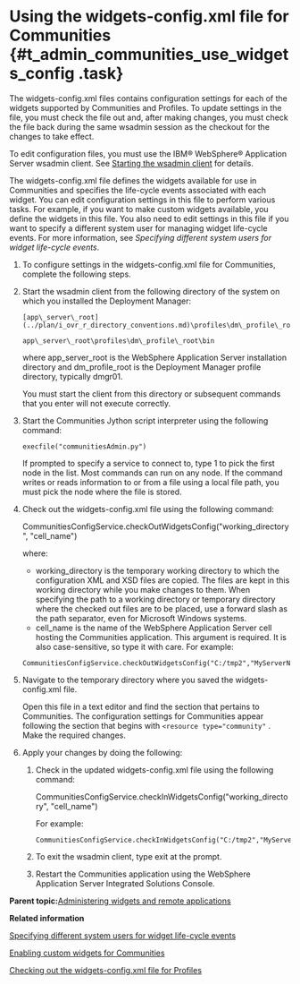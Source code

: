 # Using the widgets-config.xml file for Communities {#t_admin_communities_use_widgets_config .task}

The widgets-config.xml files contains configuration settings for each of the widgets supported by Communities and Profiles. To update settings in the file, you must check the file out and, after making changes, you must check the file back during the same wsadmin session as the checkout for the changes to take effect.

To edit configuration files, you must use the IBM® WebSphere® Application Server wsadmin client. See [Starting the wsadmin client](t_admin_wsadmin_starting.md) for details.

The widgets-config.xml file defines the widgets available for use in Communities and specifies the life-cycle events associated with each widget. You can edit configuration settings in this file to perform various tasks. For example, if you want to make custom widgets available, you define the widgets in this file. You also need to edit settings in this file if you want to specify a different system user for managing widget life-cycle events. For more information, see *Specifying different system users for widget life-cycle events*.

1.  To configure settings in the widgets-config.xml file for Communities, complete the following steps.
2.  Start the wsadmin client from the following directory of the system on which you installed the Deployment Manager:

    ```
    [app\_server\_root](../plan/i_ovr_r_directory_conventions.md)\profiles\dm\_profile\_root\bin
    ```

    ```
    app\_server\_root\profiles\dm\_profile\_root\bin
    ```

    where app\_server\_root is the WebSphere Application Server installation directory and dm\_profile\_root is the Deployment Manager profile directory, typically dmgr01.

    You must start the client from this directory or subsequent commands that you enter will not execute correctly.

3.  Start the Communities Jython script interpreter using the following command:

    ```
    execfile("communitiesAdmin.py")
    ```

    If prompted to specify a service to connect to, type 1 to pick the first node in the list. Most commands can run on any node. If the command writes or reads information to or from a file using a local file path, you must pick the node where the file is stored.

4.  Check out the widgets-config.xml file using the following command:

    CommunitiesConfigService.checkOutWidgetsConfig\("working\_directory", "cell\_name"\)

    where:

    -   working\_directory is the temporary working directory to which the configuration XML and XSD files are copied. The files are kept in this working directory while you make changes to them. When specifying the path to a working directory or temporary directory where the checked out files are to be placed, use a forward slash as the path separator, even for Microsoft Windows systems.
    -   cell\_name is the name of the WebSphere Application Server cell hosting the Communities application. This argument is required. It is also case-sensitive, so type it with care.
    For example:

    ```
    CommunitiesConfigService.checkOutWidgetsConfig("C:/tmp2","MyServerNode01Cell")
    ```

5.  Navigate to the temporary directory where you saved the widgets-config.xml file.

    Open this file in a text editor and find the section that pertains to Communities. The configuration settings for Communities appear following the section that begins with `<resource type="community"` . Make the required changes.

6.  Apply your changes by doing the following:

    1.  Check in the updated widgets-config.xml file using the following command:

        CommunitiesConfigService.checkInWidgetsConfig\("working\_directory", "cell\_name"\)

        For example:

        ```
        CommunitiesConfigService.checkInWidgetsConfig("C:/tmp2","MyServerNode01Cell")
        ```

    2.  To exit the wsadmin client, type exit at the prompt.
    3.  Restart the Communities application using the WebSphere Application Server Integrated Solutions Console.

**Parent topic:**[Administering widgets and remote applications](../admin/c_admin_communities_administering_widgets.md)

**Related information**  


[Specifying different system users for widget life-cycle events](../admin/t_admin_communities_configure_j2c.md)

[Enabling custom widgets for Communities](../admin/t_admin_communities_develop_custom_widgets.md)

[Checking out the widgets-config.xml file for Profiles](../admin/t_admin_profiles_use_widgets_config.md)

